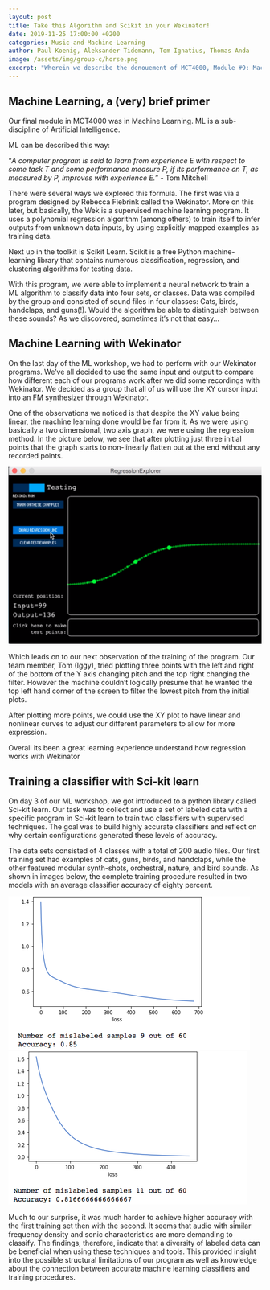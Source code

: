 ```yaml
---
layout: post
title: Take this Algorithm and Scikit in your Wekinator!
date: 2019-11-25 17:00:00 +0200
categories: Music-and-Machine-Learning
author: Paul Koenig, Aleksander Tidemann, Tom Ignatius, Thomas Anda
image: /assets/img/group-c/horse.png
excerpt: "Wherein we describe the denouement of MCT4000, Module #9: Machine Learning." 
---
```


## Machine Learning, a (very) brief primer

Our final module in MCT4000 was in Machine Learning. ML is a sub-discipline of Artificial Intelligence. 

ML can be described this way: 

“*A computer program is said to learn from experience E with respect to some task T and some performance measure P, if its performance on T, as measured by P, improves with experience E.*”  - Tom Mitchell

There were several ways we explored this formula. The first was via a program designed by Rebecca Fiebrink called the Wekinator. More on this later, but basically, the Wek is a supervised machine learning program. It uses a polynomial regression algorithm (among others) to train itself to infer outputs from unknown data inputs, by using explicitly-mapped examples as training data. 

Next up in the toolkit is Scikit Learn. Scikit is a free Python machine-learning library that contains numerous classification, regression, and clustering algorithms for testing data. 

With this program, we were able to implement a neural network to train a ML algorithm to classify data into four sets, or classes. Data was compiled by the group and consisted of sound files in four classes: Cats, birds, handclaps, and guns(!). Would the algorithm be able to distinguish between these sounds? As we discovered, sometimes it’s not that easy…


## Machine Learning with Wekinator

On the last day of the ML workshop, we had to perform with our Wekinator programs. We’ve all decided to use the same input and output to compare how different each of our programs work after we did some recordings with Wekinator. We decided as a group that all of us will use the XY cursor input into an FM synthesizer through Wekinator.

One of the observations we noticed is that despite the XY value being linear, the machine learning done would be far from it. As we were using basically a two dimensional, two axis graph, we were using the regression method. In the picture below, we see that after plotting just three initial points that the graph starts to non-linearly flatten out at the end without any recorded points.

![image](/assets/img/group-c/wek.png)

Which leads on to our next observation of the training of the program. Our team member, Tom (Iggy), tried plotting three points with the left and right of the bottom of the Y axis changing pitch and the top right changing the filter. However the machine couldn’t logically presume that he wanted the top left hand corner of the screen to filter the lowest pitch from the initial plots.

After plotting more points, we could use the XY plot to have linear and nonlinear curves to adjust our different parameters to allow for more expression.  

Overall its been a great learning experience understand how regression works with Wekinator

## Training a classifier with Sci-kit learn

On day 3 of our ML workshop, we got introduced to a python library called Sci-kit learn. Our task was to collect and use a set of labeled data with a specific program in Sci-kit learn to train two classifiers with supervised techniques. The goal was to build highly accurate classifiers and reflect on why certain configurations generated these levels of accuracy.

The data sets consisted of 4 classes with a total of 200 audio files. Our first training set had examples of cats, guns, birds, and handclaps, while the other featured modular synth-shots, orchestral, nature, and bird sounds. As shown in images below, the complete training procedure resulted in two models with an average classifier accuracy of eighty percent. 

![teamC](/assets/img/group-c/teamcaccuracy.jpg) ![teamA](/assets/img/group-c/teamaaccuracy.jpg)

Much to our surprise, it was much harder to achieve higher accuracy with the first training set then with the second. It seems that audio with similar frequency density and sonic characteristics are more demanding to classify. The findings, therefore, indicate that a diversity of labeled data can be beneficial when using these techniques and tools. This provided insight into the possible structural limitations of our program as well as knowledge about the connection between accurate machine learning classifiers and training procedures. 

